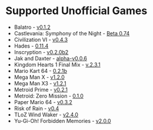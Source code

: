 # Supported Unofficial Games

* Balatro - [v0.1.2](https://github.com/BurndiL/BalatroAP/releases/tag/v0.1.2)
* Castlevania: Symphony of the Night - [Beta 0.74](https://github.com/fdelduque/Archipelago/releases/tag/b074)
* Civilization VI - [v0.4.3](https://github.com/hesto2/civilization_vi_apworld/releases/tag/v0.4.3)
* Hades - [0.11.4](https://github.com/NaixGames/Polycosmos/releases/tag/0.11.4)
* Inscryption - [v0.2.0b2](https://github.com/DrBibop/Archipelago_Inscryption/releases/tag/beta6)
* Jak and Daxter - [alpha-v0.0.6](https://github.com/ArchipelaGOAL/Archipelago/releases/tag/alpha-v0.0.6)
* Kingdom Hearts 1 Final Mix - [v.2.3.1](https://github.com/gaithernOrg/KH1FM-AP/releases/tag/2.3.1)
* Mario Kart 64 - [0.2.1b](https://github.com/Edsploration/MK64-Archipelago/releases/tag/mk64%2F0.2.1b)
* Mega Man X - [v1.2.0](https://github.com/TheLX5/Archipelago/releases/tag/mmx-v1.2.0)
* Mega Man X3 - [v1.2.1](https://github.com/TheLX5/Archipelago/releases/tag/mmx3-v1.2.1)
* Metroid Prime - [v0.2.1](https://github.com/Electro1512/MetroidAPrime/releases/tag/v0.2.1)
* Metroid: Zero Mission - [0.1.0](https://github.com/lilDavid/Archipelago-Metroid-Zero-Mission/releases/tag/0.1.0)
* Paper Mario 64 - [v0.3.2](https://github.com/JKBSunshine/PMR_APWorld/releases/tag/v0.3.2)
* Risk of Rain - [v0.4](https://github.com/studkid/RoR_Archipelago/releases/tag/v0.4)
* TLoZ Wind Waker - [v2.4.0](https://github.com/tanjo3/tww_apworld/releases/tag/v2.4.0)
* Yu-Gi-Oh! Forbidden Memories - [v2.0.0](https://github.com/sg4e/Archipelago/releases/tag/v2.0.0)
